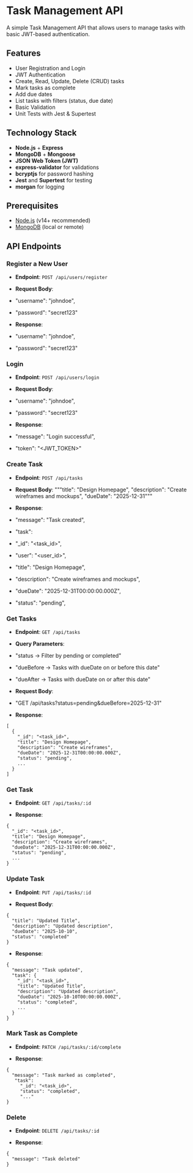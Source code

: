 # Task Management API

A simple Task Management API that allows users to manage tasks with basic JWT-based authentication.

## Features

- User Registration and Login
- JWT Authentication
- Create, Read, Update, Delete (CRUD) tasks
- Mark tasks as complete
- Add due dates
- List tasks with filters (status, due date)
- Basic Validation
- Unit Tests with Jest & Supertest

## Technology Stack

- **Node.js** + **Express**
- **MongoDB** + **Mongoose**
- **JSON Web Token (JWT)**
- **express-validator** for validations
- **bcryptjs** for password hashing
- **Jest** and **Supertest** for testing
- **morgan** for logging

## Prerequisites

- [Node.js](https://nodejs.org/en/) (v14+ recommended)
- [MongoDB](https://www.mongodb.com/) (local or remote)

## API Endpoints

### Register a New User
- **Endpoint**: `POST /api/users/register`
- **Request Body**:

- "username": "johndoe",
- "password": "secret123"

- **Response**:
- "username": "johndoe",
- "password": "secret123"


### Login
- **Endpoint**: `POST /api/users/login`
- **Request Body**:

- "username": "johndoe",
- "password": "secret123"

- **Response**:
-  "message": "Login successful",
-  "token": "<JWT_TOKEN>"


### Create Task
- **Endpoint**: `POST /api/tasks`
- **Request Body**:
    """title": "Design Homepage",
    "description": "Create wireframes and mockups",
    "dueDate": "2025-12-31"""

- **Response**:
-  "message": "Task created",
-  "task": 
-    "_id": "<task_id>",
-    "user": "<user_id>",
-    "title": "Design Homepage",
-    "description": "Create wireframes and mockups",
-    "dueDate": "2025-12-31T00:00:00.000Z",
-    "status": "pending",


### Get Tasks
- **Endpoint**: `GET /api/tasks`
- **Query Parameters**:
-   "status → Filter by pending or completed"
-   "dueBefore → Tasks with dueDate on or before this date"
-   "dueAfter → Tasks with dueDate on or after this date"

- **Request Body**:
-   "GET /api/tasks?status=pending&dueBefore=2025-12-31"

- **Response**:
```
[
  {
    "_id": "<task_id>",
    "title": "Design Homepage",
    "description": "Create wireframes",
    "dueDate": "2025-12-31T00:00:00.000Z",
    "status": "pending",
    ...
  }
]
```

### Get Task
- **Endpoint**: `GET /api/tasks/:id`

- **Response**:
```
{
  "_id": "<task_id>",
  "title": "Design Homepage",
  "description": "Create wireframes",
  "dueDate": "2025-12-31T00:00:00.000Z",
  "status": "pending",
  ...
}
```


### Update Task
- **Endpoint**: `PUT /api/tasks/:id`

- **Request Body**:
```
{
  "title": "Updated Title",
  "description": "Updated description",
  "dueDate": "2025-10-10",
  "status": "completed"
}
```


- **Response**:
```
{
  "message": "Task updated",
  "task": {
    "_id": "<task_id>",
    "title": "Updated Title",
    "description": "Updated description",
    "dueDate": "2025-10-10T00:00:00.000Z",
    "status": "completed",
    ...
  }
}
```


### Mark Task as Complete
- **Endpoint**: `PATCH /api/tasks/:id/complete`

- **Response**:
```
{
  "message": "Task marked as completed",
   "task": 
     "_id": "<task_id>",
     "status": "completed",
     "..."
}
```

### Delete
- **Endpoint**: `DELETE /api/tasks/:id`

- **Response**:
```
{
  "message": "Task deleted"
}
```